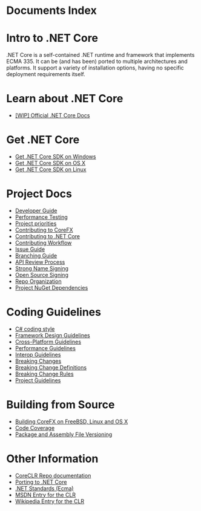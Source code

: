 Documents Index
===============

Intro to .NET Core
==================

.NET Core is a self-contained .NET runtime and framework that implements ECMA 335. It can be (and has been) ported to multiple architectures and platforms. It support a variety of installation options, having no specific deployment requirements itself.

Learn about .NET Core
====================

- [[WIP] Official .NET Core Docs](http://dotnet.github.io/)

Get .NET Core
=============

- [Get .NET Core SDK on Windows](https://www.microsoft.com/net/core#windows)
- [Get .NET Core SDK on OS X](https://www.microsoft.com/net/core#macosx)
- [Get .NET Core SDK on Linux](https://www.microsoft.com/net/core)

Project Docs
============

- [Developer Guide](project-docs/developer-guide.md)
- [Performance Testing](project-docs/performance-tests.md)
- [Project priorities](https://github.com/dotnet/coreclr/blob/master/Documentation/project-docs/project-priorities.md)
- [Contributing to CoreFX](project-docs/contributing.md)
- [Contributing to .NET Core](https://github.com/dotnet/coreclr/blob/master/Documentation/project-docs/contributing.md)
- [Contributing Workflow](https://github.com/dotnet/coreclr/blob/master/Documentation/project-docs/contributing-workflow.md)
- [Issue Guide](project-docs/issue-guide.md)
- [Branching Guide](project-docs/branching-guide.md)
- [API Review Process](project-docs/api-review-process.md)
- [Strong Name Signing](project-docs/strong-name-signing.md)
- [Open Source Signing](project-docs/oss-signing.md)
- [Repo Organization](project-docs/repo-organization.md)
- [Project NuGet Dependencies](project-docs/project-nuget-dependencies.md)

Coding Guidelines
=================

- [C# coding style](coding-guidelines/coding-style.md)
- [Framework Design Guidelines](coding-guidelines/framework-design-guidelines-digest.md)
- [Cross-Platform Guidelines](coding-guidelines/cross-platform-guidelines.md)
- [Performance Guidelines](coding-guidelines/performance-guidelines.md)
- [Interop Guidelines](coding-guidelines/interop-guidelines.md)
- [Breaking Changes](coding-guidelines/breaking-changes.md)
- [Breaking Change Definitions](coding-guidelines/breaking-change-definitions.md)
- [Breaking Change Rules](coding-guidelines/breaking-change-rules.md)
- [Project Guidelines](coding-guidelines/project-guidelines.md)

Building from Source
====================

- [Building CoreFX on FreeBSD, Linux and OS X](building/unix-instructions.md)
- [Code Coverage](building/code-coverage.md)
- [Package and Assembly File Versioning](building/versioning.md)

Other Information
=================

- [CoreCLR Repo documentation](https://github.com/dotnet/coreclr/tree/master/Documentation)
- [Porting to .NET Core](project-docs/support-dotnet-core-instructions.md)
- [.NET Standards (Ecma)](https://github.com/dotnet/coreclr/blob/master/Documentation/project-docs/dotnet-standards.md)
- [MSDN Entry for the CLR](http://msdn.microsoft.com/library/8bs2ecf4.aspx)
- [Wikipedia Entry for the CLR](http://en.wikipedia.org/wiki/Common_Language_Runtime)
